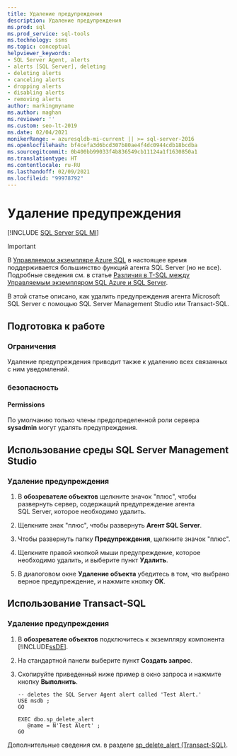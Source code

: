 ```yaml
---
title: Удаление предупреждения
description: Удаление предупреждения
ms.prod: sql
ms.prod_service: sql-tools
ms.technology: ssms
ms.topic: conceptual
helpviewer_keywords:
- SQL Server Agent, alerts
- alerts [SQL Server], deleting
- deleting alerts
- canceling alerts
- dropping alerts
- disabling alerts
- removing alerts
author: markingmyname
ms.author: maghan
ms.reviewer: ''
ms.custom: seo-lt-2019
ms.date: 02/04/2021
monikerRange: = azuresqldb-mi-current || >= sql-server-2016
ms.openlocfilehash: bf4cefa3d6bcd307b80ae4f4dc0944cdb18bcdba
ms.sourcegitcommit: 0b400bb99033f4b836549cb11124a1f1630850a1
ms.translationtype: HT
ms.contentlocale: ru-RU
ms.lasthandoff: 02/09/2021
ms.locfileid: "99978792"
---
```

# <a name="delete-an-alert"></a>Удаление предупреждения

[!INCLUDE [SQL Server SQL MI](../../includes/applies-to-version/sql-asdbmi.md)]

> [!IMPORTANT]
> В [Управляемом экземпляре Azure SQL](/azure/sql-database/sql-database-managed-instance) в настоящее время поддерживается большинство функций агента SQL Server (но не все). Подробные сведения см. в статье [Различия в T-SQL между Управляемым экземпляром SQL Azure и SQL Server](/azure/sql-database/sql-database-managed-instance-transact-sql-information#sql-server-agent).

В этой статье описано, как удалить предупреждения агента Microsoft SQL Server с помощью SQL Server Management Studio или Transact-SQL.

## <a name="before-you-begin"></a><a name="BeforeYouBegin"></a>Подготовка к работе

### <a name="limitations-and-restrictions"></a><a name="Restrictions"></a>Ограничения

Удаление предупреждения приводит также к удалению всех связанных с ним уведомлений.

### <a name="security"></a><a name="Security"></a>безопасность

#### <a name="permissions"></a><a name="Permissions"></a>Permissions

По умолчанию только члены предопределенной роли сервера **sysadmin** могут удалять предупреждения.  

## <a name="using-sql-server-management-studio"></a><a name="SSMSProcedure"></a>Использование среды SQL Server Management Studio

### <a name="to-delete-an-alert"></a>Удаление предупреждения

1. В **обозревателе объектов** щелкните значок "плюс", чтобы развернуть сервер, содержащий предупреждение агента SQL Server, которое необходимо удалить.

2. Щелкните знак "плюс", чтобы развернуть **Агент SQL Server**.

3. Чтобы развернуть папку **Предупреждения**, щелкните значок "плюс".

4. Щелкните правой кнопкой мыши предупреждение, которое необходимо удалить, и выберите пункт **Удалить**.

5. В диалоговом окне **Удаление объекта** убедитесь в том, что выбрано верное предупреждение, и нажмите кнопку **ОК**.

## <a name="using-transact-sql"></a><a name="TsqlProcedure"></a>Использование Transact-SQL

### <a name="to-delete-an-alert"></a>Удаление предупреждения

1. В **обозревателе объектов** подключитесь к экземпляру компонента [!INCLUDE[ssDE](../../includes/ssde_md.md)].

2. На стандартной панели выберите пункт **Создать запрос**.  

3. Скопируйте приведенный ниже пример в окно запроса и нажмите кнопку **Выполнить**.

    ```
    -- deletes the SQL Server Agent alert called 'Test Alert.'
    USE msdb ;
    GO
  
    EXEC dbo.sp_delete_alert
       @name = N'Test Alert' ;
    GO
    ```

Дополнительные сведения см. в разделе [sp_delete_alert (Transact-SQL)](../../relational-databases/system-stored-procedures/sp-delete-alert-transact-sql.md).
